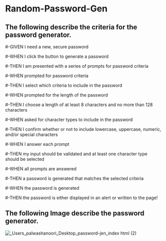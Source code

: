 # Random-Password-Gen

## The following describe the criteria for the password generator.

#-GIVEN I need a new, secure password

#-WHEN I click the button to generate a password

#-THEN I am presented with a series of prompts for password criteria

#-WHEN prompted for password criteria

#-THEN I select which criteria to include in the password

#-WHEN prompted for the length of the password

#-THEN I choose a length of at least 8 characters and no more than 128 characters

#-WHEN asked for character types to include in the password

#-THEN I confirm whether or not to include lowercase, uppercase, numeric, and/or special characters

#-WHEN I answer each prompt

#-THEN my input should be validated and at least one character type should be selected

#-WHEN all prompts are answered

#-THEN a password is generated that matches the selected criteria

#-WHEN the password is generated

#-THEN the password is either displayed in an alert or written to the page!

## The following Image describe the password generator.

![_Users_palwashanoori_Desktop_password-jen_index html (2)](https://user-images.githubusercontent.com/111917750/211232161-82bef49a-43c3-4db5-bab5-53691be31a4e.png)

